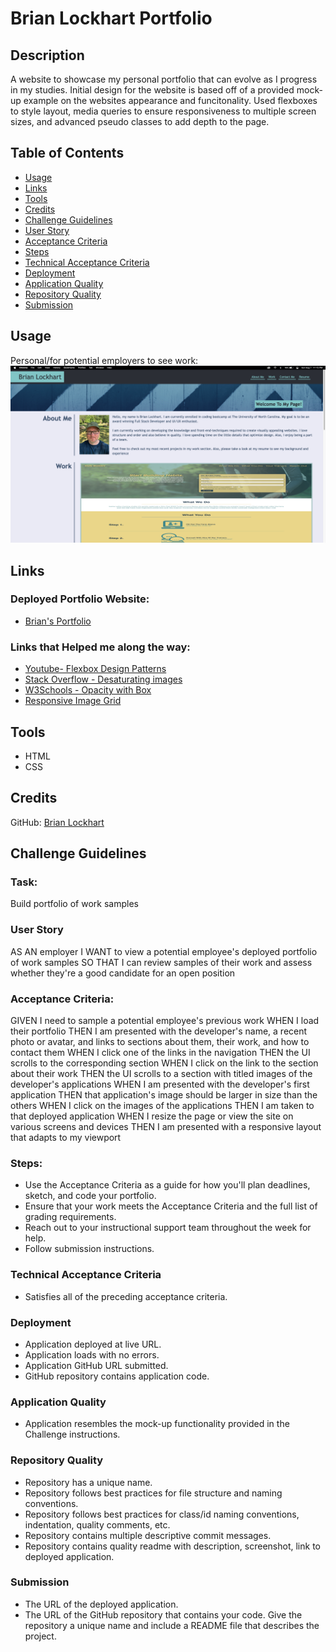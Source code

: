 # Brian Lockhart Portfolio

## Description
A website to showcase my personal portfolio that can evolve as I progress in my studies. 
Initial design for the website is based off of a provided mock-up example on the websites 
appearance and funcitonality.
Used flexboxes to style layout, media queries to ensure responsiveness to multiple screen 
sizes, and advanced pseudo classes to add depth to the page.

## Table of Contents
* [Usage](#usage)
* [Links](#links)
* [Tools](#tools)
* [Credits](#credits)
* [Challenge Guidelines](#challenge-guidelines)
* [User Story](#User-Story)
* [Acceptance Criteria](#Acceptance-Criteria)
* [Steps](#Steps)
* [Technical Acceptance Criteria](#Technical-Acceptance-Criteria)
* [Deployment](#Deployment)
* [Application Quality](#Application-Quality)
* [Repository Quality](#Repository-Quality)
* [Submission](#Submission)

## Usage
Personal/for potential employers to see work:
![Brian Portfolio home page screenshot](assets/images/challenge2Screenshot.png)

## Links
### Deployed Portfolio Website:
* [Brian's Portfolio](https://bslockhart.github.io/Lockhart-Portfolio/)
### Links that Helped me along the way:
* [Youtube- Flexbox Design Patterns](https://www.youtube.com/watch?v=vQAvjof1oe4) 
* [Stack Overflow - Desaturating images](https://stackoverflow.com/questions/22994810/how-do-i-desaturate-and-saturate-an-image-using-css) 
* [W3Schools - Opacity with Box](https://www.w3schools.com/howto/tryit.asp?filename=tryhow_css_image_overlay_opacity)
* [Responsive Image Grid](https://www.w3schools.com/howto/howto_css_image_grid_responsive.asp)

## Tools
* HTML
* CSS

## Credits
GitHub: [Brian Lockhart](https://github.com/bslockhart)

## Challenge Guidelines
### Task:
Build portfolio of work samples

### User Story
AS AN employer
I WANT to view a potential employee's deployed portfolio of work samples
SO THAT I can review samples of their work and assess whether they're a good candidate for an open
position

### Acceptance Criteria:
GIVEN I need to sample a potential employee's previous work 
WHEN I load their portfolio
THEN I am presented with the developer's name, a recent photo or avatar, and links to sections about
them, their work, and how to contact them 
WHEN I click one of the links in the navigation
THEN the UI scrolls to the corresponding section 
WHEN I click on the link to the section about their work
THEN the UI scrolls to a section with titled images of the developer's applications 
WHEN I am presented with the developer's first application
THEN that application's image should be larger in size than the others 
WHEN I click on the images of the applications
THEN I am taken to that deployed application 
WHEN I resize the page or view the site on various screens and devices
THEN I am presented with a responsive layout that adapts to my viewport

### Steps:
* Use the Acceptance Criteria as a guide for how you'll plan deadlines, sketch, and code your portfolio.
* Ensure that your work meets the Acceptance Criteria and the full list of grading requirements.
* Reach out to your instructional support team throughout the week for help.
* Follow submission instructions.

### Technical Acceptance Criteria
* Satisfies all of the preceding acceptance criteria.

### Deployment
* Application deployed at live URL.
* Application loads with no errors.
* Application GitHub URL submitted.
* GitHub repository contains application code.

### Application Quality
* Application resembles the mock-up functionality provided in the Challenge instructions.

### Repository Quality
* Repository has a unique name.
* Repository follows best practices for file structure and naming conventions.
* Repository follows best practices for class/id naming conventions, indentation, quality comments, etc.
* Repository contains multiple descriptive commit messages.
* Repository contains quality readme with description, screenshot, link to deployed application.

### Submission
* The URL of the deployed application.
* The URL of the GitHub repository that contains your code. Give the repository a unique name and include a README file that describes the project.